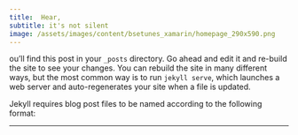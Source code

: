 ```yaml
---
title:  Hear,
subtitle: it's not silent
image: /assets/images/content/bsetunes_xamarin/homepage_290x590.png
---
```


ou’ll find this post in your `_posts` directory. Go ahead and edit it and re-build the site to see your changes. You can rebuild the site in many different ways, but the most common way is to run `jekyll serve`, which launches a web server and auto-regenerates your site when a file is updated.

Jekyll requires blog post files to be named according to the following format:

--------------